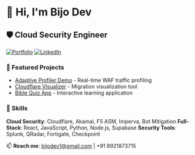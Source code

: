 # 👋 Hi, I'm Bijo Dev

## 🛡️ Cloud Security Engineer

[![Portfolio](https://img.shields.io/badge/🌐_Visit_My_Portfolio-Live-blue)](https://bijodev.github.io/my-profile/)
[![LinkedIn](https://img.shields.io/badge/📧_Connect_On_LinkedIn-blue)](https://linkedin.com/in/bijo-dev-84a618b7)

### 🚀 Featured Projects
- [Adaptive Profiler Demo](https://bijodev.github.io/Adaptive-Profiler-Demo/) - Real-time WAF traffic profiling
- [Cloudflare Visualizer](https://bijodev.github.io/cloudflare-onboarding-visualizer/) - Migration visualization tool
- [Bible Quiz App](https://bijodev.github.io/bible-quiz-app/) - Interactive learning application

### 💼 Skills
**Cloud Security**: Cloudflare, Akamai, F5 ASM, Imperva, Bot Mitigation
**Full-Stack**: React, JavaScript, Python, Node.js, Supabase
**Security Tools**: Splunk, QRadar, Fortigate, Checkpoint

📫 **Reach me**: bijodev1@gmail.com | +91 8921873715